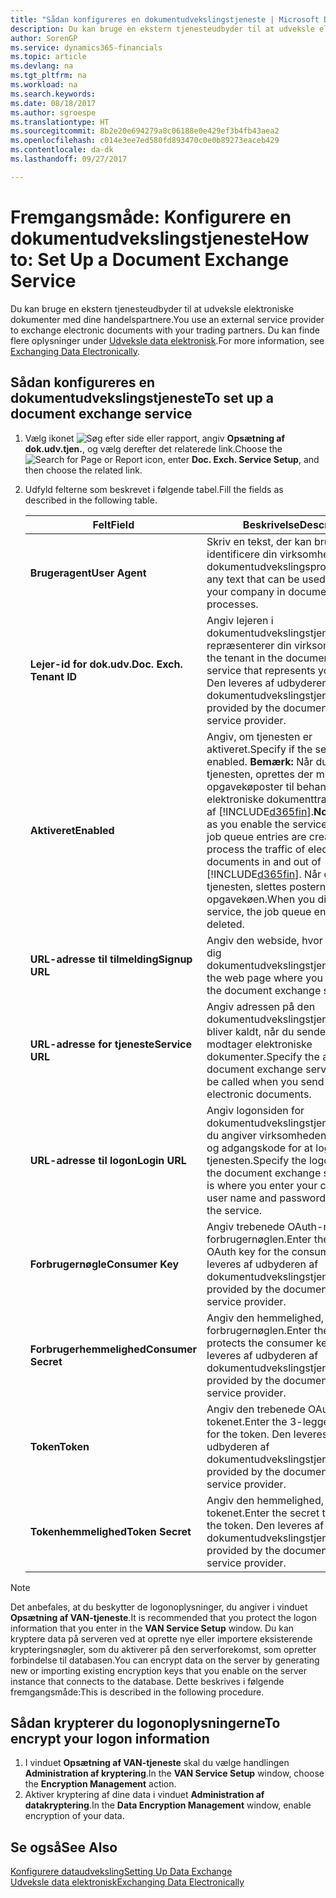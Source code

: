 ```yaml
---
title: "Sådan konfigureres en dokumentudvekslingstjeneste | Microsoft Docs"
description: Du kan bruge en ekstern tjenesteudbyder til at udveksle elektroniske dokumenter med dine handelspartnere.
author: SorenGP
ms.service: dynamics365-financials
ms.topic: article
ms.devlang: na
ms.tgt_pltfrm: na
ms.workload: na
ms.search.keywords: 
ms.date: 08/18/2017
ms.author: sgroespe
ms.translationtype: HT
ms.sourcegitcommit: 8b2e20e694279a8c06188e0e429ef3b4fb43aea2
ms.openlocfilehash: c014e3ee7ed580fd893470c0e0b89273eaceb429
ms.contentlocale: da-dk
ms.lasthandoff: 09/27/2017

---
```

# <a name="how-to-set-up-a-document-exchange-service"></a><span data-ttu-id="a7579-103">Fremgangsmåde: Konfigurere en dokumentudvekslingstjeneste</span><span class="sxs-lookup"><span data-stu-id="a7579-103">How to: Set Up a Document Exchange Service</span></span>
<span data-ttu-id="a7579-104">Du kan bruge en ekstern tjenesteudbyder til at udveksle elektroniske dokumenter med dine handelspartnere.</span><span class="sxs-lookup"><span data-stu-id="a7579-104">You use an external service provider to exchange electronic documents with your trading partners.</span></span> <span data-ttu-id="a7579-105">Du kan finde flere oplysninger under [Udveksle data elektronisk](across-data-exchange.md).</span><span class="sxs-lookup"><span data-stu-id="a7579-105">For more information, see [Exchanging Data Electronically](across-data-exchange.md).</span></span>  

## <a name="to-set-up-a-document-exchange-service"></a><span data-ttu-id="a7579-106">Sådan konfigureres en dokumentudvekslingstjeneste</span><span class="sxs-lookup"><span data-stu-id="a7579-106">To set up a document exchange service</span></span>  
1. <span data-ttu-id="a7579-107">Vælg ikonet ![Søg efter side eller rapport](media/ui-search/search_small.png "Ikonet Søg efter side eller rapport"), angiv **Opsætning af dok.udv.tjen.**, og vælg derefter det relaterede link.</span><span class="sxs-lookup"><span data-stu-id="a7579-107">Choose the ![Search for Page or Report](media/ui-search/search_small.png "Search for Page or Report icon") icon, enter **Doc. Exch. Service Setup**, and then choose the related link.</span></span>  
2. <span data-ttu-id="a7579-108">Udfyld felterne som beskrevet i følgende tabel.</span><span class="sxs-lookup"><span data-stu-id="a7579-108">Fill the fields as described in the following table.</span></span>  

    |<span data-ttu-id="a7579-109">Felt</span><span class="sxs-lookup"><span data-stu-id="a7579-109">Field</span></span>|<span data-ttu-id="a7579-110">Beskrivelse</span><span class="sxs-lookup"><span data-stu-id="a7579-110">Description</span></span>|  
    |---------------------------------|---------------------------------------|  
    |<span data-ttu-id="a7579-111">**Brugeragent**</span><span class="sxs-lookup"><span data-stu-id="a7579-111">**User Agent**</span></span>|<span data-ttu-id="a7579-112">Skriv en tekst, der kan bruges til at identificere din virksomhed i dokumentudvekslingsprocesser.</span><span class="sxs-lookup"><span data-stu-id="a7579-112">Enter any text that can be used to identify your company in document exchange processes.</span></span>|  
    |<span data-ttu-id="a7579-113">**Lejer-id for dok.udv.**</span><span class="sxs-lookup"><span data-stu-id="a7579-113">**Doc. Exch. Tenant ID**</span></span>|<span data-ttu-id="a7579-114">Angiv lejeren i dokumentudvekslingstjenesten, der repræsenterer din virksomhed.</span><span class="sxs-lookup"><span data-stu-id="a7579-114">Enter the tenant in the document exchange service that represents your company.</span></span> <span data-ttu-id="a7579-115">Den leveres af udbyderen af dokumentudvekslingstjenesten.</span><span class="sxs-lookup"><span data-stu-id="a7579-115">This is provided by the document exchange service provider.</span></span>|  
    |<span data-ttu-id="a7579-116">**Aktiveret**</span><span class="sxs-lookup"><span data-stu-id="a7579-116">**Enabled**</span></span>|<span data-ttu-id="a7579-117">Angiv, om tjenesten er aktiveret.</span><span class="sxs-lookup"><span data-stu-id="a7579-117">Specify if the service is enabled.</span></span> <span data-ttu-id="a7579-118">**Bemærk:** Når du har aktiveret tjenesten, oprettes der mindst to opgavekøposter til behandling af den elektroniske dokumenttrafik ind og ud af [!INCLUDE[d365fin](includes/d365fin_md.md)].</span><span class="sxs-lookup"><span data-stu-id="a7579-118">**Note:**  As soon as you enable the service, at least two job queue entries are created to process the traffic of electronic documents in and out of [!INCLUDE[d365fin](includes/d365fin_md.md)].</span></span> <span data-ttu-id="a7579-119">Når du deaktiverer tjenesten, slettes posterne i opgavekøen.</span><span class="sxs-lookup"><span data-stu-id="a7579-119">When you disable the service, the job queue entries are deleted.</span></span>|  
    |<span data-ttu-id="a7579-120">**URL-adresse til tilmelding**</span><span class="sxs-lookup"><span data-stu-id="a7579-120">**Signup URL**</span></span>|<span data-ttu-id="a7579-121">Angiv den webside, hvor du tilmelder dig dokumentudvekslingstjenesten.</span><span class="sxs-lookup"><span data-stu-id="a7579-121">Specify the web page where you sign up for the document exchange service.</span></span>|  
    |<span data-ttu-id="a7579-122">**URL-adresse for tjeneste**</span><span class="sxs-lookup"><span data-stu-id="a7579-122">**Service URL**</span></span>|<span data-ttu-id="a7579-123">Angiv adressen på den dokumentudvekslingstjeneste, som bliver kaldt, når du sender og modtager elektroniske dokumenter.</span><span class="sxs-lookup"><span data-stu-id="a7579-123">Specify the address of the document exchange service, which will be called when you send and receive electronic documents.</span></span>|  
    |<span data-ttu-id="a7579-124">**URL-adresse til logon**</span><span class="sxs-lookup"><span data-stu-id="a7579-124">**Login URL**</span></span>|<span data-ttu-id="a7579-125">Angiv logonsiden for dokumentudvekslingstjenesten, hvor du angiver virksomhedens brugernavn og adgangskode for at logge på tjenesten.</span><span class="sxs-lookup"><span data-stu-id="a7579-125">Specify the logon page for the document exchange service, which is where you enter your company’s user name and password to log on to the service.</span></span>|  
    |<span data-ttu-id="a7579-126">**Forbrugernøgle**</span><span class="sxs-lookup"><span data-stu-id="a7579-126">**Consumer Key**</span></span>|<span data-ttu-id="a7579-127">Angiv trebenede OAuth-nøgle til forbrugernøglen.</span><span class="sxs-lookup"><span data-stu-id="a7579-127">Enter the 3-legged OAuth key for the consumer key.</span></span> <span data-ttu-id="a7579-128">Den leveres af udbyderen af dokumentudvekslingstjenesten.</span><span class="sxs-lookup"><span data-stu-id="a7579-128">This is provided by the document exchange service provider.</span></span>|  
    |<span data-ttu-id="a7579-129">**Forbrugerhemmelighed**</span><span class="sxs-lookup"><span data-stu-id="a7579-129">**Consumer Secret**</span></span>|<span data-ttu-id="a7579-130">Angiv den hemmelighed, der beskytter forbrugernøglen.</span><span class="sxs-lookup"><span data-stu-id="a7579-130">Enter the secret that protects the consumer key.</span></span> <span data-ttu-id="a7579-131">Den leveres af udbyderen af dokumentudvekslingstjenesten.</span><span class="sxs-lookup"><span data-stu-id="a7579-131">This is provided by the document exchange service provider.</span></span>|  
    |<span data-ttu-id="a7579-132">**Token**</span><span class="sxs-lookup"><span data-stu-id="a7579-132">**Token**</span></span>|<span data-ttu-id="a7579-133">Angiv den trebenede OAuth-nøgle for tokenet.</span><span class="sxs-lookup"><span data-stu-id="a7579-133">Enter the 3-legged OAuth key for the token.</span></span> <span data-ttu-id="a7579-134">Den leveres af udbyderen af dokumentudvekslingstjenesten.</span><span class="sxs-lookup"><span data-stu-id="a7579-134">This is provided by the document exchange service provider.</span></span>|  
    |<span data-ttu-id="a7579-135">**Tokenhemmelighed**</span><span class="sxs-lookup"><span data-stu-id="a7579-135">**Token Secret**</span></span>|<span data-ttu-id="a7579-136">Angiv den hemmelighed, der beskytter tokenet.</span><span class="sxs-lookup"><span data-stu-id="a7579-136">Enter the secret that protects the token.</span></span> <span data-ttu-id="a7579-137">Den leveres af udbyderen af dokumentudvekslingstjenesten.</span><span class="sxs-lookup"><span data-stu-id="a7579-137">This is provided by the document exchange service provider.</span></span>|  

> [!NOTE]  
>  <span data-ttu-id="a7579-138">Det anbefales, at du beskytter de logonoplysninger, du angiver i vinduet **Opsætning af VAN-tjeneste**.</span><span class="sxs-lookup"><span data-stu-id="a7579-138">It is recommended that you protect the logon information that you enter in the **VAN Service Setup** window.</span></span> <span data-ttu-id="a7579-139">Du kan kryptere data på serveren ved at oprette nye eller importere eksisterende krypteringsnøgler, som du aktiverer på den serverforekomst, som opretter forbindelse til databasen.</span><span class="sxs-lookup"><span data-stu-id="a7579-139">You can encrypt data on the server by generating new or importing existing encryption keys that you enable on the server instance that connects to the database.</span></span> <span data-ttu-id="a7579-140">Dette beskrives i følgende fremgangsmåde:</span><span class="sxs-lookup"><span data-stu-id="a7579-140">This is described in the following procedure.</span></span>  

## <a name="to-encrypt-your-logon-information"></a><span data-ttu-id="a7579-141">Sådan krypterer du logonoplysningerne</span><span class="sxs-lookup"><span data-stu-id="a7579-141">To encrypt your logon information</span></span>  
1. <span data-ttu-id="a7579-142">I vinduet **Opsætning af VAN-tjeneste** skal du vælge handlingen **Administration af kryptering**.</span><span class="sxs-lookup"><span data-stu-id="a7579-142">In the **VAN Service Setup** window, choose the **Encryption Management** action.</span></span>  
2. <span data-ttu-id="a7579-143">Aktiver kryptering af dine data i vinduet **Administration af datakryptering**.</span><span class="sxs-lookup"><span data-stu-id="a7579-143">In the **Data Encryption Management** window, enable encryption of your data.</span></span> <!--For more information, see [Manage Data Encryption](../manage-data-encryption.md).-->  

## <a name="see-also"></a><span data-ttu-id="a7579-144">Se også</span><span class="sxs-lookup"><span data-stu-id="a7579-144">See Also</span></span>  
[<span data-ttu-id="a7579-145">Konfigurere dataudveksling</span><span class="sxs-lookup"><span data-stu-id="a7579-145">Setting Up Data Exchange</span></span>](across-set-up-data-exchange.md)  
[<span data-ttu-id="a7579-146">Udveksle data elektronisk</span><span class="sxs-lookup"><span data-stu-id="a7579-146">Exchanging Data Electronically</span></span>](across-data-exchange.md)

